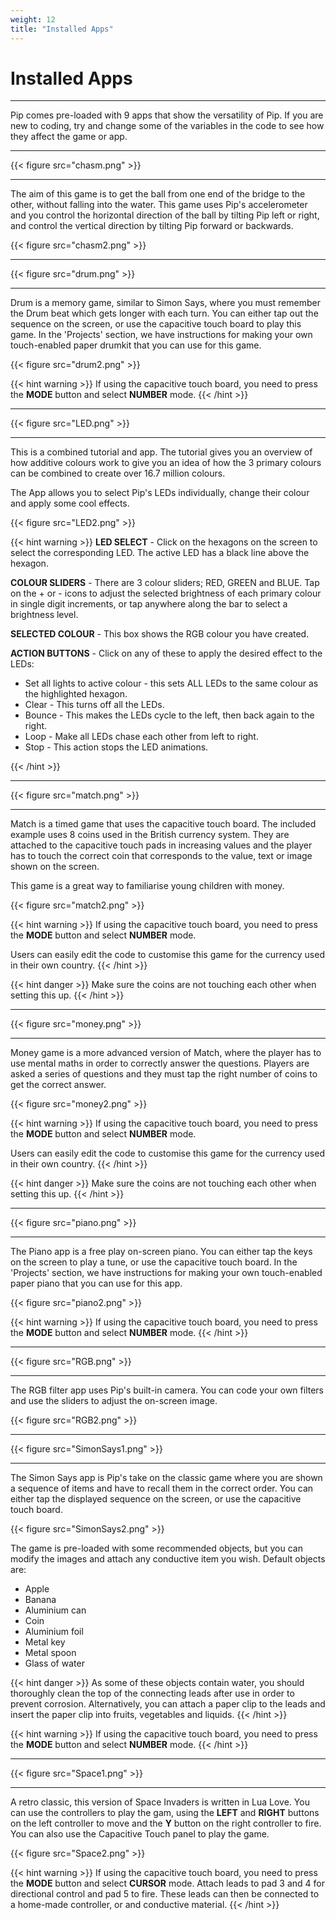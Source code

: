 ```yaml
---
weight: 12
title: "Installed Apps"
---
```


# Installed Apps

---

Pip comes pre-loaded with 9 apps that show the versatility of Pip. If you are new to coding, try and change some of the variables in the code to see how they affect the game or app. 

---

{{< figure src="chasm.png" >}}

---

The aim of this game is to get the ball from one end of the bridge to the other, without falling into the water. This game uses Pip's accelerometer and you control the horizontal direction of the ball by tilting Pip left or right, and control the vertical direction by tilting Pip forward or backwards. 

{{< figure src="chasm2.png" >}}

---

{{< figure src="drum.png" >}}

---

Drum is a memory game, similar to Simon Says, where you must remember the Drum beat which gets longer with each turn. You can either tap out the sequence on the screen, or use the capacitive touch board to play this game. In the 'Projects' section, we have instructions for making your own touch-enabled paper drumkit that you can use for this game.

{{< figure src="drum2.png" >}}

{{< hint warning >}}
If using the capacitive touch board, you need to press the **MODE** button and select **NUMBER** mode.
{{< /hint >}}

---

{{< figure src="LED.png" >}}

---

This is a combined tutorial and app. The tutorial gives you an overview of how additive colours work to give you an idea of how the 3 primary colours can be combined to create over 16.7 million colours.

The App allows you to select Pip's LEDs individually, change their colour and apply some cool effects.

{{< figure src="LED2.png" >}}

{{< hint warning >}}
**LED SELECT** - Click on the hexagons on the screen to select the corresponding LED. The active LED has a black line above the hexagon.

**COLOUR SLIDERS** - There are 3 colour sliders; RED, GREEN and BLUE. Tap on the + or - icons to adjust the selected brightness of each primary colour in single digit increments, or tap anywhere along the bar to select a brightness level.

**SELECTED COLOUR** - This box shows the RGB colour you have created.

**ACTION BUTTONS** - Click on any of these to apply the desired effect to the LEDs:
- Set all lights to active colour - this sets ALL LEDs to the same colour as the highlighted hexagon.
- Clear - This turns off all the LEDs.
- Bounce - This makes the LEDs cycle to the left, then back again to the right.
- Loop - Make all LEDs chase each other from left to right.
- Stop - This action stops the LED animations.

{{< /hint >}}

---

{{< figure src="match.png" >}}

---

Match is a timed game that uses the capacitive touch board. The included example uses 8 coins used in the British currency system. They are attached to the capacitive touch pads in increasing values and the player has to touch the correct coin that corresponds to the value, text or image shown on the screen. 

This game is a great way to familiarise young children with money.

{{< figure src="match2.png" >}}

{{< hint warning >}}
If using the capacitive touch board, you need to press the **MODE** button and select **NUMBER** mode.

Users can easily edit the code to customise this game for the currency used in their own country.
{{< /hint >}}

{{< hint danger >}}
Make sure the coins are not touching each other when setting this up.
{{< /hint >}}

---

{{< figure src="money.png" >}}

---

Money game is a more advanced version of Match, where the player has to use mental maths in order to correctly answer the questions. Players are asked a series of questions and they must tap the right number of coins to get the correct answer.

{{< figure src="money2.png" >}}

{{< hint warning >}}
If using the capacitive touch board, you need to press the **MODE** button and select **NUMBER** mode.

Users can easily edit the code to customise this game for the currency used in their own country.
{{< /hint >}}

{{< hint danger >}}
Make sure the coins are not touching each other when setting this up.
{{< /hint >}}

---

{{< figure src="piano.png" >}}

---

The Piano app is a free play on-screen piano. You can either tap the keys on the screen to play a tune, or use the capacitive touch board. In the 'Projects' section, we have instructions for making your own touch-enabled paper piano that you can use for this app.

{{< figure src="piano2.png" >}}

{{< hint warning >}}
If using the capacitive touch board, you need to press the **MODE** button and select **NUMBER** mode.
{{< /hint >}}

---

{{< figure src="RGB.png" >}}

---

The RGB filter app uses Pip's built-in camera. You can code your own filters and use the sliders to adjust the on-screen image.

{{< figure src="RGB2.png" >}}

---

{{< figure src="SimonSays1.png" >}}

---

The Simon Says app is Pip's take on the classic game where you are shown a sequence of items and have to recall them in the correct order. You can either tap the displayed sequence on the screen, or use the capacitive touch board. 

{{< figure src="SimonSays2.png" >}}

The game is pre-loaded with some recommended objects, but you can modify the images and attach any conductive item you wish. Default objects are:

- Apple
- Banana
- Aluminium can
- Coin
- Aluminium foil
- Metal key
- Metal spoon
- Glass of water

{{< hint danger >}}
As some of these objects contain water, you should thoroughly clean the top of the connecting leads after use in order to prevent corrosion. Alternatively, you can attach a paper clip to the leads and insert the paper clip into fruits, vegetables and liquids.
{{< /hint >}}

{{< hint warning >}}
If using the capacitive touch board, you need to press the **MODE** button and select **NUMBER** mode.
{{< /hint >}}

---

{{< figure src="Space1.png" >}}

---

A retro classic, this version of Space Invaders is written in Lua Love. You can use the controllers to play the gam, using the **LEFT** and **RIGHT** buttons on the left controller to move and the **Y** button on the right controller to fire. You can also use the Capacitive Touch panel to play the game.

{{< figure src="Space2.png" >}}

{{< hint warning >}}
If using the capacitive touch board, you need to press the **MODE** button and select **CURSOR** mode. Attach leads to pad 3 and 4 for directional control and pad 5 to fire. These leads can then be connected to a home-made controller, or and conductive material.
{{< /hint >}}


